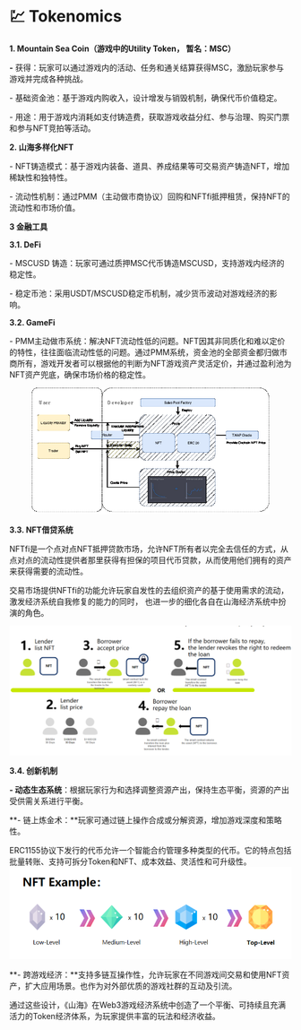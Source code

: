 # 💹 Tokenomics



**1. Mountain Sea Coin（游戏中的Utility Token， 暂名：MSC）**

**-** 获得：玩家可以通过游戏内的活动、任务和通关结算获得MSC，激励玩家参与游戏并完成各种挑战。

\- 基础资金池：基于游戏内购收入，设计增发与销毁机制，确保代币价值稳定。

\- 用途：用于游戏内消耗如支付铸造费，获取游戏收益分红、参与治理、购买门票和参与NFT竞拍等活动。

**2. 山海多样化NFT**

\- NFT铸造模式：基于游戏内装备、道具、养成结果等可交易资产铸造NFT，增加稀缺性和独特性。

\- 流动性机制：通过PMM（主动做市商协议）回购和NFTfi抵押租赁，保持NFT的流动性和市场价值。

**3 金融工具**

**3.1. DeFi**

\- MSCUSD 铸造：玩家可通过质押MSC代币铸造MSCUSD，支持游戏内经济的稳定性。

\- 稳定币池：采用USDT/MSCUSD稳定币机制，减少货币波动对游戏经济的影响。

**3.2. GameFi**

\- PMM主动做市系统：解决NFT流动性低的问题。NFT因其非同质化和难以定价的特性，往往面临流动性低的问题。通过PMM系统，资金池的全部资金都归做市商所有，游戏开发者可以根据他的判断为NFT游戏资产灵活定价，并通过盈利池为NFT资产兜底，确保市场价格的稳定性。

<figure><img src="../../.gitbook/assets/image (26).png" alt=""><figcaption></figcaption></figure>

**3.3. NFT借贷系统**

NFTfi是一个点对点NFT抵押贷款市场，允许NFT所有者以完全去信任的方式，从点对点的流动性提供者那里获得有担保的项目代币贷款，从而使用他们拥有的资产来获得需要的流动性。

交易市场提供NFTfi的功能允许玩家自发性的去组织资产的基于使用需求的流动，激发经济系统自我修复的能力的同时， 也进一步的细化各自在山海经济系统中扮演的角色。

![](../../.gitbook/assets/2.png)

**3.4. 创新机制**

**- 动态生态系统**：根据玩家行为和选择调整资源产出，保持生态平衡，资源的产出受供需关系进行平衡。

**- 链上炼金术：**玩家可通过链上操作合成或分解资源，增加游戏深度和策略性。

ERC1155协议下发行的代币允许一个智能合约管理多种类型的代币。它的特点包括批量转账、支持可拆分Token和NFT、成本效益、灵活性和可升级性。![](../../.gitbook/assets/3.png)

**- 跨游戏经济：**支持多链互操作性，允许玩家在不同游戏间交易和使用NFT资产，扩大应用场景。也作为对外部优质的游戏社群的互动及引流。

通过这些设计，《山海》在Web3游戏经济系统中创造了一个平衡、可持续且充满活力的Token经济体系，为玩家提供丰富的玩法和经济收益。
